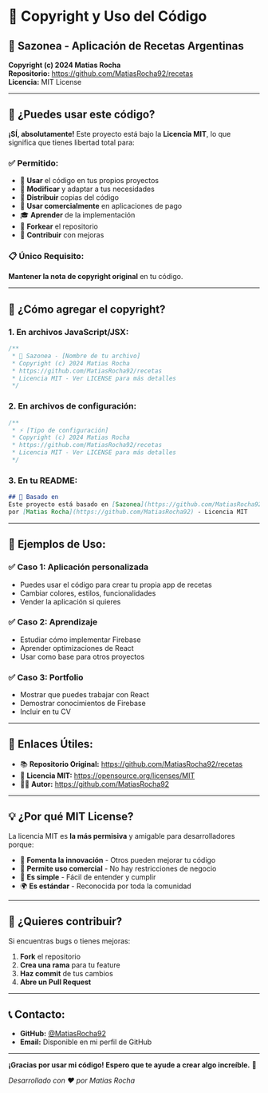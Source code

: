 # 📝 Copyright y Uso del Código

## 🍳 Sazonea - Aplicación de Recetas Argentinas

**Copyright (c) 2024 Matias Rocha**  
**Repositorio:** https://github.com/MatiasRocha92/recetas  
**Licencia:** MIT License

---

## 🚀 ¿Puedes usar este código?

**¡SÍ, absolutamente!** Este proyecto está bajo la **Licencia MIT**, lo que significa que tienes libertad total para:

### ✅ **Permitido:**
- 🚀 **Usar** el código en tus propios proyectos
- 🔧 **Modificar** y adaptar a tus necesidades
- 📱 **Distribuir** copias del código
- 💼 **Usar comercialmente** en aplicaciones de pago
- 🎓 **Aprender** de la implementación
- 🔄 **Forkear** el repositorio
- 🤝 **Contribuir** con mejoras

### 📋 **Único Requisito:**
**Mantener la nota de copyright original** en tu código.

---

## 📝 ¿Cómo agregar el copyright?

### **1. En archivos JavaScript/JSX:**
```javascript
/**
 * 🍳 Sazonea - [Nombre de tu archivo]
 * Copyright (c) 2024 Matias Rocha
 * https://github.com/MatiasRocha92/recetas
 * Licencia MIT - Ver LICENSE para más detalles
 */
```

### **2. En archivos de configuración:**
```javascript
/**
 * ⚡ [Tipo de configuración]
 * Copyright (c) 2024 Matias Rocha
 * https://github.com/MatiasRocha92/recetas
 * Licencia MIT - Ver LICENSE para más detalles
 */
```

### **3. En tu README:**
```markdown
## 📝 Basado en
Este proyecto está basado en [Sazonea](https://github.com/MatiasRocha92/recetas) 
por [Matias Rocha](https://github.com/MatiasRocha92) - Licencia MIT
```

---

## 🎯 **Ejemplos de Uso:**

### **✅ Caso 1: Aplicación personalizada**
- Puedes usar el código para crear tu propia app de recetas
- Cambiar colores, estilos, funcionalidades
- Vender la aplicación si quieres

### **✅ Caso 2: Aprendizaje**
- Estudiar cómo implementar Firebase
- Aprender optimizaciones de React
- Usar como base para otros proyectos

### **✅ Caso 3: Portfolio**
- Mostrar que puedes trabajar con React
- Demostrar conocimientos de Firebase
- Incluir en tu CV

---

## 🔗 **Enlaces Útiles:**

- 📚 **Repositorio Original:** https://github.com/MatiasRocha92/recetas
- 📄 **Licencia MIT:** https://opensource.org/licenses/MIT
- 👨‍💻 **Autor:** https://github.com/MatiasRocha92

---

## 💡 **¿Por qué MIT License?**

La licencia MIT es **la más permisiva** y amigable para desarrolladores porque:

- 🚀 **Fomenta la innovación** - Otros pueden mejorar tu código
- 💼 **Permite uso comercial** - No hay restricciones de negocio
- 🔧 **Es simple** - Fácil de entender y cumplir
- 🌍 **Es estándar** - Reconocida por toda la comunidad

---

## 🤝 **¿Quieres contribuir?**

Si encuentras bugs o tienes mejoras:

1. **Fork** el repositorio
2. **Crea una rama** para tu feature
3. **Haz commit** de tus cambios
4. **Abre un Pull Request**

---

## 📞 **Contacto:**

- **GitHub:** [@MatiasRocha92](https://github.com/MatiasRocha92)
- **Email:** Disponible en mi perfil de GitHub

---

**¡Gracias por usar mi código! Espero que te ayude a crear algo increíble.** 🚀

*Desarrollado con ❤️ por Matias Rocha*
